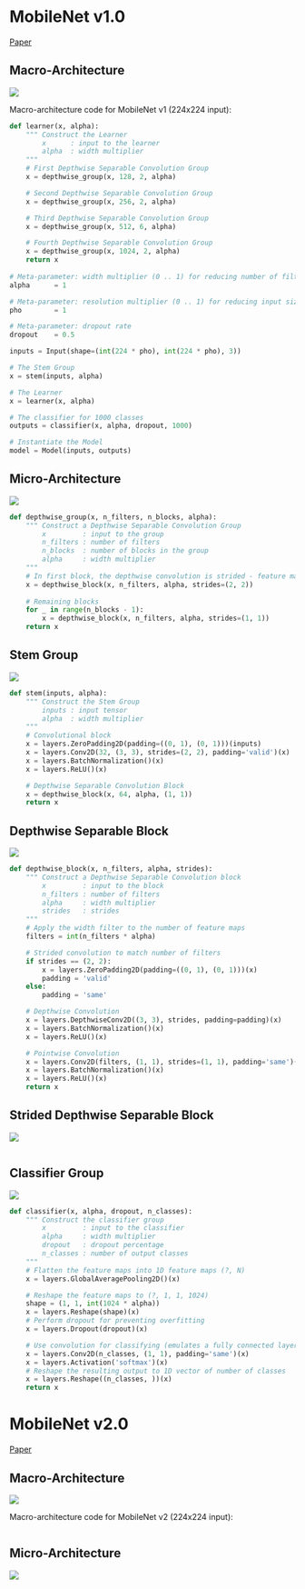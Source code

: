 
# MobileNet v1.0

[Paper](https://arxiv.org/pdf/1704.04861.pdf)

## Macro-Architecture

<img src='macro.jpg'>

Macro-architecture code for MobileNet v1 (224x224 input):

```python
def learner(x, alpha):
    """ Construct the Learner
        x      : input to the learner
        alpha  : width multiplier
    """
    # First Depthwise Separable Convolution Group
    x = depthwise_group(x, 128, 2, alpha)

    # Second Depthwise Separable Convolution Group
    x = depthwise_group(x, 256, 2, alpha)

    # Third Depthwise Separable Convolution Group
    x = depthwise_group(x, 512, 6, alpha)

    # Fourth Depthwise Separable Convolution Group
    x = depthwise_group(x, 1024, 2, alpha)
    return x
    
# Meta-parameter: width multiplier (0 .. 1) for reducing number of filters.
alpha      = 1   

# Meta-parameter: resolution multiplier (0 .. 1) for reducing input size
pho        = 1

# Meta-parameter: dropout rate
dropout    = 0.5 

inputs = Input(shape=(int(224 * pho), int(224 * pho), 3))

# The Stem Group
x = stem(inputs, alpha)    

# The Learner
x = learner(x, alpha)

# The classifier for 1000 classes
outputs = classifier(x, alpha, dropout, 1000)

# Instantiate the Model
model = Model(inputs, outputs)
```

## Micro-Architecture

<img src="micro.jpg">

```python
def depthwise_group(x, n_filters, n_blocks, alpha):
    """ Construct a Depthwise Separable Convolution Group
        x         : input to the group
        n_filters : number of filters
        n_blocks  : number of blocks in the group
        alpha     : width multiplier
    """   
    # In first block, the depthwise convolution is strided - feature map size reduction
    x = depthwise_block(x, n_filters, alpha, strides=(2, 2))
    
    # Remaining blocks
    for _ in range(n_blocks - 1):
        x = depthwise_block(x, n_filters, alpha, strides=(1, 1))
    return x
```

## Stem Group

<img src="stem.jpg">

```python
def stem(inputs, alpha):
    """ Construct the Stem Group
        inputs : input tensor
        alpha  : width multiplier
    """
    # Convolutional block
    x = layers.ZeroPadding2D(padding=((0, 1), (0, 1)))(inputs)
    x = layers.Conv2D(32, (3, 3), strides=(2, 2), padding='valid')(x)
    x = layers.BatchNormalization()(x)
    x = layers.ReLU()(x)

    # Depthwise Separable Convolution Block
    x = depthwise_block(x, 64, alpha, (1, 1))
    return x
```

## Depthwise Separable Block

<img src="depthwise-block.jpg">

```python
def depthwise_block(x, n_filters, alpha, strides):
    """ Construct a Depthwise Separable Convolution block
        x         : input to the block
        n_filters : number of filters
        alpha     : width multiplier
        strides   : strides
    """
    # Apply the width filter to the number of feature maps
    filters = int(n_filters * alpha)

    # Strided convolution to match number of filters
    if strides == (2, 2):
        x = layers.ZeroPadding2D(padding=((0, 1), (0, 1)))(x)
        padding = 'valid'
    else:
        padding = 'same'

    # Depthwise Convolution
    x = layers.DepthwiseConv2D((3, 3), strides, padding=padding)(x)
    x = layers.BatchNormalization()(x)
    x = layers.ReLU()(x)

    # Pointwise Convolution
    x = layers.Conv2D(filters, (1, 1), strides=(1, 1), padding='same')(x)
    x = layers.BatchNormalization()(x)
    x = layers.ReLU()(x)
    return x
```

## Strided Depthwise Separable Block

<img src="strided-depthwise-block.jpg">

```python
```

## Classifier Group

<img src="classifier.jpg">

```python
def classifier(x, alpha, dropout, n_classes):
    """ Construct the classifier group
        x         : input to the classifier
        alpha     : width multiplier
        dropout   : dropout percentage
        n_classes : number of output classes
    """
    # Flatten the feature maps into 1D feature maps (?, N)
    x = layers.GlobalAveragePooling2D()(x)

    # Reshape the feature maps to (?, 1, 1, 1024)
    shape = (1, 1, int(1024 * alpha))
    x = layers.Reshape(shape)(x)
    # Perform dropout for preventing overfitting
    x = layers.Dropout(dropout)(x)

    # Use convolution for classifying (emulates a fully connected layer)
    x = layers.Conv2D(n_classes, (1, 1), padding='same')(x)
    x = layers.Activation('softmax')(x)
    # Reshape the resulting output to 1D vector of number of classes
    x = layers.Reshape((n_classes, ))(x)
    return x
```


# MobileNet v2.0

[Paper](https://arxiv.org/pdf/1801.04381.pdf)

## Macro-Architecture

<img src='macro.jpg'>

Macro-architecture code for MobileNet v2 (224x224 input):

```python
```

## Micro-Architecture

<img src="micro.jpg">
